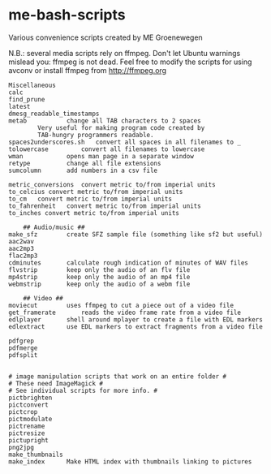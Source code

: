 me-bash-scripts
===============

Various convenience scripts created by ME Groenewegen

N.B.: several media scripts rely on ffmpeg.
Don't let Ubuntu warnings mislead you: ffmpeg is not dead. Feel free to
modify the scripts for using avconv or install ffmpeg from http://ffmpeg.org

	Miscellaneous
	calc 
	find_prune 	
	latest
	dmesg_readable_timestamps 	
	metab			change all TAB characters to 2 spaces
			Very useful for making program code created by
			TAB-hungry programmers readable.
	spaces2underscores.sh 	convert	all spaces in all filenames to _
	tolowercase 		convert all filenames to lowercase
	wman			opens man page in a separate window
	retype			change all file extensions
	sumcolumn 		add numbers in a csv file

	metric_conversions	convert metric to/from imperial units 
	to_celcius convert metric to/from imperial units 
	to_cm 	convert metric to/from imperial units 
	to_fahrenheit 	convert metric to/from imperial units 
	to_inches convert metric to/from imperial units 

		## Audio/music ##
	make_sfz 		create SFZ sample file (something like sf2 but useful)
	aac2wav 	
	aac2mp3 	
	flac2mp3
	cdminutes		calculate rough indication of minutes of WAV files
	flvstrip		keep only the audio of an flv file 
	mp4strip		keep only the audio of an mp4 file 
	webmstrip		keep only the audio of a webm file 

		## Video ##
	moviecut		uses ffmpeg to cut a piece out of a video file
	get_framerate		reads the video frame rate from a video file
	edlplayer		shell around mplayer to create a file with EDL markers
	edlextract		use EDL markers to extract fragments from a video file

	pdfgrep 
	pdfmerge 
	pdfsplit 


	# image manipulation scripts that work on an entire folder #
	# These need ImageMagick #
	# See individual scripts for more info. #
	pictbrighten 
	pictconvert
	pictcrop
	pictmodulate
	pictrename
	pictresize	
	pictupright
	png2jpg 
	make_thumbnails		
	make_index		Make HTML index with thumbnails linking to pictures
